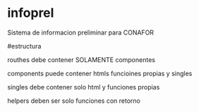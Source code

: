 # infoprel
Sistema de informacion preliminar para CONAFOR


#estructura

routhes 
debe contener SOLAMENTE componentes

components 
puede contener htmls funcioines propias y singles

singles
debe contener solo html y funciones propias

helpers
deben ser solo funciones con retorno